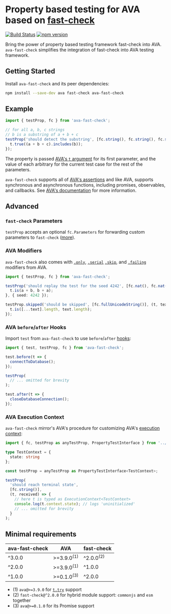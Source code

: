 # Property based testing for AVA based on [fast-check](https://github.com/dubzzz/fast-check/)

[![Build Status](https://travis-ci.com/dubzzz/ava-fast-check.svg?branch=master)](https://travis-ci.com/dubzzz/ava-fast-check)
[![npm version](https://badge.fury.io/js/ava-fast-check.svg)](https://badge.fury.io/js/ava-fast-check)

Bring the power of property based testing framework fast-check into AVA.
`ava-fast-check` simplifies the integration of fast-check into AVA testing framework.

## Getting Started

Install `ava-fast-check` and its peer dependencies:

```bash
npm install --save-dev ava fast-check ava-fast-check
```

## Example

```typescript
import { testProp, fc } from 'ava-fast-check';

// for all a, b, c strings
// b is a substring of a + b + c
testProp('should detect the substring', [fc.string(), fc.string(), fc.string()], (t, a, b, c) => {
  t.true((a + b + c).includes(b));
});
```

The property is passed [AVA's `t` argument](https://github.com/avajs/ava/blob/master/docs/02-execution-context.md#execution-context-t-argument) for its first parameter, and the value of each arbitrary for the current test case for the rest of the parameters.

`ava-fast-check` supports all of [AVA's assertions](https://github.com/avajs/ava/blob/master/docs/03-assertions.md#assertions) and like AVA, supports synchronous and asynchronous functions, including promises, observables, and callbacks. See [AVA's documentation](https://github.com/avajs/ava/blob/master/docs/01-writing-tests.md#declaring-test) for more information.

## Advanced

### `fast-check` Parameters

`testProp` accepts an optional `fc.Parameters` for forwarding custom parameters to `fast-check` ([more](https://github.com/dubzzz/fast-check/blob/master/documentation/Runners.md#runners)).

### AVA Modifiers

`ava-fast-check` also comes with [`.only`], [`.serial`] [`.skip`], and [`.failing`] modifiers from AVA.

```typescript
import { testProp, fc } from 'ava-fast-check';

testProp('should replay the test for the seed 4242', [fc.nat(), fc.nat()], (t, a, b) => {
  t.is(a + b, b + a);
}, { seed: 4242 });

testProp.skipped('should be skipped', [fc.fullUnicodeString()], (t, text) => {
  t.is([...text].length, text.length);
});
```

[`.only`]: https://github.com/avajs/ava/blob/master/docs/01-writing-tests.md#running-specific-tests
[`.serial`]: https://github.com/avajs/ava/blob/master/docs/01-writing-tests.md#running-tests-serially
[`.skip`]: https://github.com/avajs/ava/blob/master/docs/01-writing-tests.md#skipping-tests
[`.failing`]: https://github.com/avajs/ava/blob/master/docs/01-writing-tests.md#failing-tests

### AVA `before`/`after` Hooks

Import `test` from `ava-fast-check` to use `before`/`after` [hooks]:

```typescript
import { test, testProp, fc } from 'ava-fast-check';

test.before(t => {
  connectToDatabase();
});

testProp(
  // ... omitted for brevity
);

test.after(t => {
  closeDatabaseConnection();
});
```

[hooks]: https://github.com/avajs/ava/blob/master/docs/01-writing-tests.md#before--after-hooks

### AVA Execution Context

`ava-fast-check` mirror's AVA's procedure for customizing AVA's [execution context]:

```typescript
import { fc, testProp as anyTestProp, PropertyTestInterface } from '../src/ava-fast-check';

type TestContext = {
  state: string
};

const testProp = anyTestProp as PropertyTestInterface<TestContext>;

testProp(
  'should reach terminal state',
  [fc.string()],
  (t, received) => {
    // here t is typed as ExecutionContext<TestContext>
    console.log(t.context.state); // logs 'uninitialized'
    // ... omitted for brevity
  }
);
```

[execution context]: https://github.com/avajs/ava/blob/master/docs/02-execution-context.md

## Minimal requirements

| ava-fast-check | AVA                   | fast-check           |
|----------------|-----------------------|----------------------|
| ^3.0.0         | >=3.9.0<sup>(1)</sup> | ^2.0.0<sup>(2)</sup> |
| ^2.0.0         | >=3.9.0<sup>(1)</sup> | ^1.0.0               |
| ^1.0.0         | >=0.1.0<sup>(3)</sup> | ^2.0.0               |

- (1) `ava@>=3.9.0` for [`t.try`](https://github.com/avajs/ava/blob/master/docs/03-assertions.md#trytitle-implementation--macro--macro-args) support
- (2) `fast-check@^2.0.0` for hybrid module support: `commonjs` and `esm` together
- (3) `ava@>=0.1.0` for its Promise support
